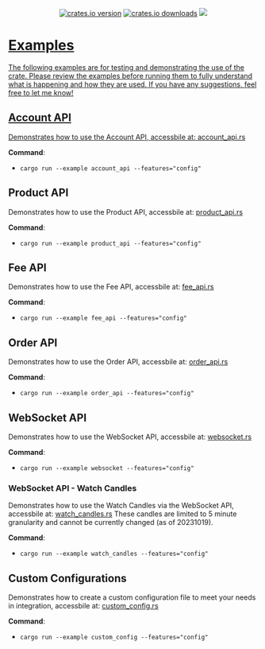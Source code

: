 <p align="center">
    <a href="https://crates.io/crates/cbadv" title="crates.io version.">
        <img src="https://img.shields.io/crates/v/cbadv?style=for-the-badge&logoColor=89b4fa&labelColor=11111b&color=89b4fa"
            alt="crates.io version"></a>
    <a href="https://crates.io/crates/cbadv" title="crates.io download counter.">
        <img src="https://img.shields.io/crates/d/cbadv?style=for-the-badge&logoColor=89dceb&labelColor=11111b&color=89dceb"
            alt="crates.io downloads"></a>
    <a href="https://github.com/ohkthx/cbadv-rs" title="Size of the repo!">
        <img src="https://img.shields.io/github/repo-size/Ohkthx/cbadv-rs?style=for-the-badge&logoColor=a6e3a1&labelColor=11111b&color=a6e3a1"
</p>

# Examples

The following examples are for testing and demonstrating the use of the crate. Please review the examples before running them to fully understand what is happening and how they are used. If you have any suggestions, feel free to let me know!


## Account API

Demonstrates how to use the Account API, accessbile at: [account_api.rs](https://github.com/Ohkthx/cbadv-rs/tree/main/examples/account_api.rs)

**Command**:
  - `cargo run --example account_api --features="config"`

## Product API

Demonstrates how to use the Product API, accessbile at: [product_api.rs](https://github.com/Ohkthx/cbadv-rs/tree/main/examples/product_api.rs)

**Command**:
  - `cargo run --example product_api --features="config"`

## Fee API

Demonstrates how to use the Fee API, accessbile at: [fee_api.rs](https://github.com/Ohkthx/cbadv-rs/tree/main/examples/fee_api.rs)

**Command**:
  - `cargo run --example fee_api --features="config"`

## Order API

Demonstrates how to use the Order API, accessbile at: [order_api.rs](https://github.com/Ohkthx/cbadv-rs/tree/main/examples/order_api.rs)

**Command**:
  - `cargo run --example order_api --features="config"`

## WebSocket API

Demonstrates how to use the WebSocket API, accessbile at: [websocket.rs](https://github.com/Ohkthx/cbadv-rs/tree/main/examples/websocket.rs)

**Command**:
  - `cargo run --example websocket --features="config"`

### WebSocket API - Watch Candles

Demonstrates how to use the Watch Candles via the WebSocket API, accessbile at: [watch_candles.rs](https://github.com/Ohkthx/cbadv-rs/tree/main/examples/watch_candles.rs) These candles are limited to 5 minute granularity and cannot be currently changed (as of 20231019).

**Command**:
  - `cargo run --example watch_candles --features="config"`


## Custom Configurations

Demonstrates how to create a custom configuration file to meet your needs in integration, accessbile at: [custom_config.rs](https://github.com/Ohkthx/cbadv-rs/tree/main/examples/custom_config.rs)

**Command**:
  - `cargo run --example custom_config --features="config"`
